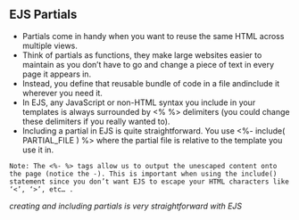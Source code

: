 ## EJS Partials
* Partials come in handy when you want to reuse the same HTML across multiple views.
* Think of partials as functions, they make large websites easier to maintain as you don’t have to go and change a piece of text in every page it appears in.
* Instead, you define that reusable bundle of code in a file andinclude it wherever you need it.
* In EJS, any JavaScript or non-HTML syntax you include in your templates is always surrounded by <% %> delimiters (you could change these delimiters if you really wanted to).
* Including a partial in EJS is quite straightforward. You use <%- include( PARTIAL_FILE ) %> where the partial file is relative to the template you use it in.
```
Note: The <%- %> tags allow us to output the unescaped content onto the page (notice the -). This is important when using the include() statement since you don’t want EJS to escape your HTML characters like ‘<’, ‘>’, etc… .
```
*creating and including partials is very straightforward with EJS*